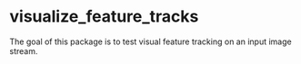 # visualize_feature_tracks

The goal of this package is to test visual feature tracking on an input image stream.
